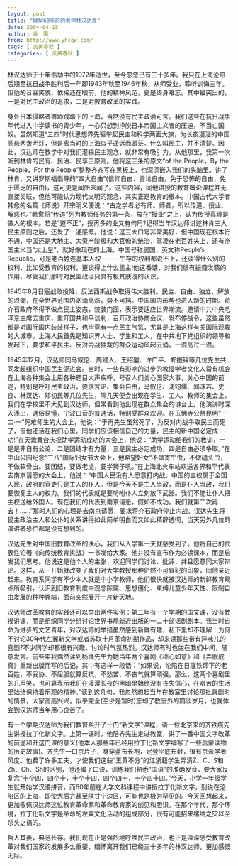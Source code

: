 ```yaml
---
layout: post
title: "理解60年前的老师林汉达袁"
date: 2004-04-15
author: 袁　鹰
from: http://www.yhcqw.com/
tags: [ 炎黄春秋 ]
categories: [ 炎黄春秋 ]
---
```





林汉达师于十年浩劫中的1972年逝世，至今忽忽已有三十多年。我只在上海沦陷后期至抗日战争胜利后一年即1943年秋至1946年秋，从师受业，聆听训诲三年。但他的音容笑貌，依稀还在眼前，他的精神风范，更是终身难忘。其中最突出的，一是对民主政治的追求，二是对教育改革的实践。


身处日本侵略者兽蹄践踏下的上海，当然没有民主政治可言。我们这些在抗日战争年代进入中学读书的青少年，一心只想到挣脱日本帝国主义者的压迫，不当亡国奴。虽然知道“五四”时代思想界先驱举起民主和科学两面大旗，为长夜漫漫的中国高悬两盏明灯，但是离当时的上海似乎遥远而渺茫。什么叫民主，并不清楚。因此，汉达师在教学中对我们灌输民主观念，就非常有吸引力。从他那里，我第一次听到林肯的民有、民治、民享三原则。他将这三条的原文“of 
the People，By the People，For the 
People”整整齐齐写在黑板上，也深深嵌入我们的头脑里。讲了林肯，又讲罗斯福倡导的“四大自由”(信仰自由、言论自由，免于恐怖的自由，免于匮乏的自由)，这可更是闻所未闻了。这些内容，同他讲授的教育概论课程并无直接关联，但他可能认为现代文明的观念，其实正是教育的根本。中国古代大学者韩愈的名篇《师说》开宗明义便说：“古之学者必有师。师者，所以传道、授业、解惑也。”韩愈将“传道”列为教师任务的第一条，放在“授业”之上，认为传授真理是做人的根本。若是“道不正”，授再多的业又有何用?记得当年汉达师讲述林肯三大民主原则之后，还发了一通感慨。他说：这三大口号非常美好，但中国现在根本行不通，中国还是大地主、大资产阶级和大官僚的统治，驾凌在老百姓头上，还有帝国主义当“太上皇”，就好像现在的上海。中国号称民国，英文称People’s 
Republic，可是老百姓连基本人权———生存的权利都说不上，还谈得什么别的权利，比如受教育的权利，更谈得上什么民主!他这番话，对我们很有振聋发聩的作用，尽管我们那时对民主政治只具有极其肤浅的认识。


1945年8月日寇战败投降，反法西斯战争取得伟大胜利。民主、自由、独立、解放的浪潮，在全世界范围内汹涌高涨，势不可挡。中国国内形势也进入新的时期。蒋介石政府不得不做点民主姿态，装装门面，表示要适应世界潮流。邀请中共中央毛泽东主席去重庆，重开国共和平谈判，召开政治协商会议，发布停战令，这些虽然都是对国际国内装装样子，也毕竟有一点民主气氛，尤其是上海这样有关国际观瞻的大城市。上海人民首先是知识界人士、学生和工人，在中共地下党组织的领导和发起下，要求和平民主、反对内战独裁的群众运动风起云涌，一浪高过一浪。


1945年12月，汉达师同马叙伦、周建人、王绍鏊、许广平、郑振铎等几位先生共同发起组织中国民主促进会。当时，一些有影响的进步的教授学者文化人常有机会在上海各种集会上用各种题目大声疾呼，号召人们关心国家大事，关心中国的前途，特别是呼吁民主政治，要求言论、集会自由，马叙伦、沈钧儒、郭沫若、史良、林汉达、邓初民等几位先生，隔几天便会出现在学生、工人、教师的集会上。我们在学校里不大见到汉达师，但常看到他出现在群众集会的讲台上。他演讲时深入浅出，通俗易懂，宁波口音的普通话，特别受群众欢迎。在玉佛寺公祭昆明“一二·一”死难师生的大会上，他说：“于再先生虽然死了，为反对内战争取民主而死了，但他还活在我们心里。同学们应该相信自己的力量，民主的新中国必定成功!”在天蟾舞台庆祝助学运动成功的大会上，他说：“助学运动给我们的教训，一是是非自有公论，二是团结才有力量，三是民主必定成功，四是自由必须争取。”在中山公园纪念“三八”国际妇女节大会上，他希望妇女“不做寄生虫，不做磕头虫，不做软骨虫。要团结，要做老虎，要学狮子吼。”在上海北火车站欢送各界和平代表去南京请愿的大会上，他说：“中国人民没有人愿意打内战。中国的主权属于全国人民，政府的官吏只是主人的仆人。但是今天不是主人当政，而是仆人当政，我们要恢复主人的权力。我们的代表就是要吩咐仆人立刻放下武器。我们不能让仆人把主权送给外国人。现在我们的代表到南京请愿，假如不成功。我们就第二次再去！……”那时人们的心理是去南京请愿，要求蒋介石政府停止内战。汉达先生将民主政治主人和公仆的关系讲得如此简单明白而又如此精辟透彻，当天另外几位的演讲者恐怕都是没有想到的。


汉达先生对中国旧教育改革的决心，我们从入学第一天就感受到了。他将自己的代表性论著《向传统教育挑战》一书发给大家。他并没有宣布作为必读课本，而是启发我们思考。他说这是他个人的主张，欢迎同学们讨论、批评，并且愿意同大家辩论。这样，从一开始就改变了我们对大学教授那种俨然不可冒犯的印象，同他亲近起来。教育系同学有不少本人就是中小学教师，他们很快就被汉达师的新鲜教育观点所吸引，认识到旧教育制度中观念陈腐、思想僵化、束缚儿童少年天性、限制自由发展的种种弊端，面前突然展开一片新天地。


汉达师改革教育的实践还可以举出两件实例：第二年有一个学期的国文课，没有教授讲课，而是组织同学分组讨论世界书局新近出版的一二十部话剧剧本。我当时自命为进步的文艺青年，对汉达师的举措虽然感到新鲜有趣，私下里却不理解：为何不讨论30年代左翼新文学或者苏联十月革命初期作品，却来读那些带有洋味儿的喜剧?不少同学却都很有兴趣，讨论时气氛热烈。汉达师有时也坐在我们中间，随意发言。前些年我偶然读到杨绛先生为她当年两个喜剧《称心如意》和《弄假成真》重新出版而写的后记，其中有这样一段话：“如果说，沦陷在日寇铁蹄下的老百姓，不妥协、不屈服就算反抗，不愁苦、不丧气就算顽强，那么，这两个喜剧里的几声笑，也可算表示我们在漫漫长夜的黑暗里始终没有丧失信心，在艰苦的生活里始终保持着乐观的精神。”读到这几句，我忽然想起当年在教室里讨论那批喜剧时的情景，大家高高兴兴，似乎完全(至少是暂时)忘却了教室外的黯淡岁月，也就体会到汉达师当年用心良苦了。


有一个学期汉达师为我们教育系开了一门“新文字”课程，请一位北京来的齐铁痕先生讲授拉丁化新文字。上第一课时，他陪齐先生走进教室，讲了一番中国文字改革的前途和开这门课的意义(他本人那些年已经用拉丁化新文字编写了一些启蒙读物的历史故事)。齐先生一口京片子，身穿蓝布长袍，足登平底布鞋，很有京派学者风度。他费了许多工夫，才使我们这些“王黄不分”的江浙籍学生弄清Z、C、S和Zh、Ch、Sh的区别，他还编了口诀，训练我们熟悉“国语”的准确发音，要大家反复念“十个四，四个十，十个十四，四个四十，十个四十四。”今天，小学一年级学生就开始学汉语拼音，而60年前在大学文科课程中讲授拉丁化新文字，别说在沦陷区的上海，即使大后方甚至陕甘宁边区，可能也是极为罕见的。今天回想起来，更加敬佩汉达师这位教育革命家和革命教育家的创见和胆识。在那个年代，那个环境，拉丁化新文字是革命的左翼文化活动的组成部分，很有可能招来缧绁之灾以至杀头之祸的。

哲人其萎，典范长存。我们现在正是强烈地呼唤民主政治，也正是深深感受教育改革对我们国家的发展多么重要，缅怀离开我们已经三十多年的林汉达师，更加感慨无际。


